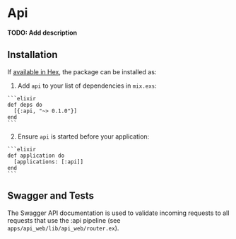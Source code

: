 # Api

**TODO: Add description**

## Installation

If [available in Hex](https://hex.pm/docs/publish), the package can be installed as:

  1. Add `api` to your list of dependencies in `mix.exs`:

    ```elixir
    def deps do
      [{:api, "~> 0.1.0"}]
    end
    ```

  2. Ensure `api` is started before your application:

    ```elixir
    def application do
      [applications: [:api]]
    end
    ```


## Swagger and Tests

The Swagger API documentation is used to validate incoming requests to all
requests that use the :api pipeline (see
`apps/api_web/lib/api_web/router.ex`).
